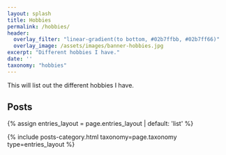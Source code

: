 ```yaml
---
layout: splash
title: Hobbies
permalink: /hobbies/
header:
  overlay_filter: "linear-gradient(to bottom, #02b7ffbb, #02b7ff66)"
  overlay_image: /assets/images/banner-hobbies.jpg
excerpt: "Different hobbies I have."
date: ''
taxonomy: "hobbies"
---
```


This will list out the different hobbies I have.

## Posts

{% assign entries_layout = page.entries_layout | default: 'list' %}
<div class="entries-{{ entries_layout }}">
  {% include posts-category.html taxonomy=page.taxonomy type=entries_layout %}
</div>